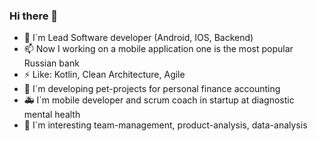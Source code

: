 ### Hi there 👋
- 🌱 I`m Lead Software developer (Android, IOS, Backend)
- 📫 Now I working on a mobile application one is the most popular Russian bank
- ⚡ Like: Kotlin, Clean Architecture, Agile
- 🔭 I`m developing pet-projects for personal finance accounting 
- 🚑 I`m mobile developer and scrum coach in startup at diagnostic mental health
- 🤔 I`m interesting team-management, product-analysis, data-analysis
